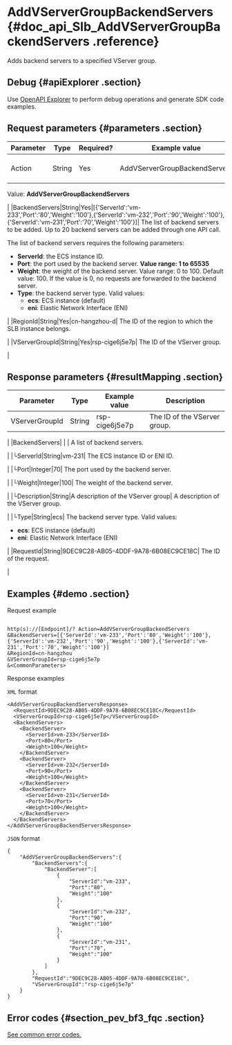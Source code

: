 # AddVServerGroupBackendServers {#doc_api_Slb_AddVServerGroupBackendServers .reference}

Adds backend servers to a specified VServer group.

## Debug {#apiExplorer .section}

Use [OpenAPI Explorer](https://api.aliyun.com/#product=Slb&api=AddVServerGroupBackendServers) to perform debug operations and generate SDK code examples.

## Request parameters {#parameters .section}

|Parameter|Type|Required?|Example value|Description|
|---------|----|---------|-------------|-----------|
|Action|String|Yes|AddVServerGroupBackendServers| The name of this action.

 Value: **AddVServerGroupBackendServers**

 |
|BackendServers|String|Yes|\[\{'ServerId':'vm-233','Port':'80','Weight':'100'\},\{'ServerId':'vm-232','Port':'90','Weight':'100'\},\{'ServerId':'vm-231','Port':'70','Weight':'100'\}\]| The list of backend servers to be added. Up to 20 backend servers can be added through one API call.

 The list of backend servers requires the following parameters:

 -   **ServerId**: the ECS instance ID.
-   **Port**: the port used by the backend server. **Value range: 1 to 65535**
-   **Weight**: the weight of the backend server. Value range: 0 to 100. Default value: 100. If the value is 0, no requests are forwarded to the backend server.
-   **Type**: the backend server type. Valid values:
    -   **ecs**: ECS instance \(default\)
    -   **eni**: Elastic Network Interface \(ENI\)

 |
|RegionId|String|Yes|cn-hangzhou-d| The ID of the region to which the SLB instance belongs.

 |
|VServerGroupId|String|Yes|rsp-cige6j5e7p| The ID of the VServer group.

 |

## Response parameters {#resultMapping .section}

|Parameter|Type|Example value|Description|
|---------|----|-------------|-----------|
|VServerGroupId|String|rsp-cige6j5e7p| The ID of the VServer group.

 |
|BackendServers| | | A list of backend servers.

 |
|└ServerId|String|vm-231| The ECS instance ID or ENI ID.

 |
|└Port|Integer|70| The port used by the backend server.

 |
|└Weight|Integer|100| The weight of the backend server.

 |
|└Description|String|A description of the VServer group| A description of the VServer group.

 |
|└Type|String|ecs| The backend server type. Valid values:

 -   **ecs**: ECS instance \(default\)
-   **eni**: Elastic Network Interface \(ENI\)

 |
|RequestId|String|9DEC9C28-AB05-4DDF-9A78-6B08EC9CE18C| The ID of the request.

 |

## Examples {#demo .section}

Request example

``` {#request_demo}

http(s)://[Endpoint]/? Action=AddVServerGroupBackendServers
&BackendServers=[{'ServerId':'vm-233','Port':'80','Weight':'100'},{'ServerId':'vm-232','Port':'90','Weight':'100'},{'ServerId':'vm-231','Port':'70','Weight':'100'}]
&RegionId=cn-hangzhou
&VServerGroupId=rsp-cige6j5e7p
&<CommonParameters>

```

Response examples

`XML` format

``` {#xml_return_success_demo}
<AddVServerGroupBackendServersResponse>
  <RequestId>9DEC9C28-AB05-4DDF-9A78-6B08EC9CE18C</RequestId>
  <VServerGroupId>rsp-cige6j5e7p</VServerGroupId>
  <BackendServers>
    <BackendServer>
      <ServerId>vm-233</ServerId>
      <Port>80</Port>
      <Weight>100</Weight>
    </BackendServer>
    <BackendServer>
      <ServerId>vm-232</ServerId>
      <Port>90</Port>
      <Weight>100</Weight>
    </BackendServer>
    <BackendServer>
      <ServerId>vm-231</ServerId>
      <Port>70</Port>
      <Weight>100</Weight>
    </BackendServer>
  </BackendServers>
</AddVServerGroupBackendServersResponse>

```

`JSON` format

``` {#json_return_success_demo}
{
	"AddVServerGroupBackendServers":{
		"BackendServers":{
			"BackendServer":[
				{
					"ServerId":"vm-233",
					"Port":"80",
					"Weight":"100"
				},
				{
					"ServerId":"vm-232",
					"Port":"90",
					"Weight":"100"
				},
				{
					"ServerId":"vm-231",
					"Port":"70",
					"Weight":"100"
				}
			]
		},
		"RequestId":"9DEC9C28-AB05-4DDF-9A78-6B08EC9CE18C",
		"VServerGroupId":"rsp-cige6j5e7p"
	}
}
```

## Error codes {#section_pev_bf3_fqc .section}

[See common error codes.](https://error-center.alibabacloud.com/status/product/Slb)

